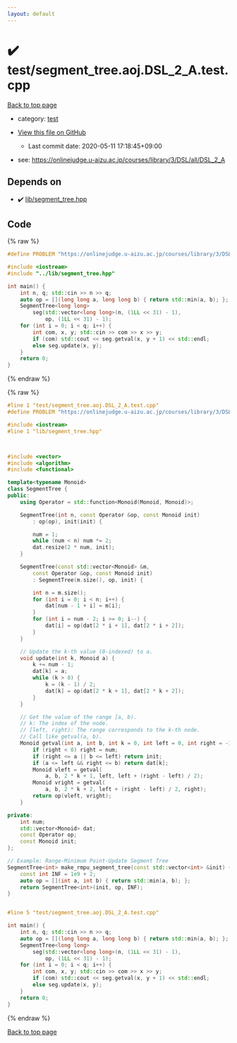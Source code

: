 ```yaml
---
layout: default
---
```


<!-- mathjax config similar to math.stackexchange -->
<script type="text/javascript" async
  src="https://cdnjs.cloudflare.com/ajax/libs/mathjax/2.7.5/MathJax.js?config=TeX-MML-AM_CHTML">
</script>
<script type="text/x-mathjax-config">
  MathJax.Hub.Config({
    TeX: { equationNumbers: { autoNumber: "AMS" }},
    tex2jax: {
      inlineMath: [ ['$','$'] ],
      processEscapes: true
    },
    "HTML-CSS": { matchFontHeight: false },
    displayAlign: "left",
    displayIndent: "2em"
  });
</script>

<script type="text/javascript" src="https://cdnjs.cloudflare.com/ajax/libs/jquery/3.4.1/jquery.min.js"></script>
<script src="https://cdn.jsdelivr.net/npm/jquery-balloon-js@1.1.2/jquery.balloon.min.js" integrity="sha256-ZEYs9VrgAeNuPvs15E39OsyOJaIkXEEt10fzxJ20+2I=" crossorigin="anonymous"></script>
<script type="text/javascript" src="../../assets/js/copy-button.js"></script>
<link rel="stylesheet" href="../../assets/css/copy-button.css" />


# :heavy_check_mark: test/segment_tree.aoj.DSL_2_A.test.cpp

<a href="../../index.html">Back to top page</a>

* category: <a href="../../index.html#098f6bcd4621d373cade4e832627b4f6">test</a>
* <a href="{{ site.github.repository_url }}/blob/master/test/segment_tree.aoj.DSL_2_A.test.cpp">View this file on GitHub</a>
    - Last commit date: 2020-05-11 17:18:45+09:00


* see: <a href="https://onlinejudge.u-aizu.ac.jp/courses/library/3/DSL/all/DSL_2_A">https://onlinejudge.u-aizu.ac.jp/courses/library/3/DSL/all/DSL_2_A</a>


## Depends on

* :heavy_check_mark: <a href="../../library/lib/segment_tree.hpp.html">lib/segment_tree.hpp</a>


## Code

<a id="unbundled"></a>
{% raw %}
```cpp
#define PROBLEM "https://onlinejudge.u-aizu.ac.jp/courses/library/3/DSL/all/DSL_2_A"

#include <iostream>
#include "../lib/segment_tree.hpp"

int main() {
    int n, q; std::cin >> n >> q;
    auto op = [](long long a, long long b) { return std::min(a, b); };
    SegmentTree<long long>
        seg(std::vector<long long>(n, (1LL << 31) - 1),
            op, (1LL << 31) - 1);
    for (int i = 0; i < q; i++) {
        int com, x, y; std::cin >> com >> x >> y;
        if (com) std::cout << seg.getval(x, y + 1) << std::endl;
        else seg.update(x, y);
    }
    return 0;
}

```
{% endraw %}

<a id="bundled"></a>
{% raw %}
```cpp
#line 1 "test/segment_tree.aoj.DSL_2_A.test.cpp"
#define PROBLEM "https://onlinejudge.u-aizu.ac.jp/courses/library/3/DSL/all/DSL_2_A"

#include <iostream>
#line 1 "lib/segment_tree.hpp"



#include <vector>
#include <algorithm>
#include <functional>

template<typename Monoid>
class SegmentTree {
public:
    using Operator = std::function<Monoid(Monoid, Monoid)>;

    SegmentTree(int n, const Operator &op, const Monoid init)
        : op(op), init(init) {

        num = 1;
        while (num < n) num *= 2;
        dat.resize(2 * num, init);
    }

    SegmentTree(const std::vector<Monoid> &m,
        const Operator &op, const Monoid init)
        : SegmentTree(m.size(), op, init) {

        int n = m.size();
        for (int i = 0; i < n; i++) {
            dat[num - 1 + i] = m[i];
        }
        for (int i = num - 2; i >= 0; i--) {
            dat[i] = op(dat[2 * i + 1], dat[2 * i + 2]);
        }
    }

    // Update the k-th value (0-indexed) to a.
    void update(int k, Monoid a) {
        k += num - 1;
        dat[k] = a;
        while (k > 0) {
            k = (k - 1) / 2;
            dat[k] = op(dat[2 * k + 1], dat[2 * k + 2]);
        }
    }

    // Get the value of the range [a, b).
    // k: The index of the node.
    // [left, right): The range corresponds to the k-th node.
    // Call like getval(a, b).
    Monoid getval(int a, int b, int k = 0, int left = 0, int right = -1) {
        if (right < 0) right = num;
        if (right <= a || b <= left) return init;
        if (a <= left && right <= b) return dat[k];
        Monoid vleft = getval(
            a, b, 2 * k + 1, left, left + (right - left) / 2);
        Monoid vright = getval(
            a, b, 2 * k + 2, left + (right - left) / 2, right);
        return op(vleft, vright);
    }

private:
    int num;
    std::vector<Monoid> dat;
    const Operator op;
    const Monoid init;
};

// Example: Range-Minimum Point-Update Segment Tree
SegmentTree<int> make_rmpu_segment_tree(const std::vector<int> &init) {
    const int INF = 1e9 + 2;
    auto op = [](int a, int b) { return std::min(a, b); };
    return SegmentTree<int>(init, op, INF);
}


#line 5 "test/segment_tree.aoj.DSL_2_A.test.cpp"

int main() {
    int n, q; std::cin >> n >> q;
    auto op = [](long long a, long long b) { return std::min(a, b); };
    SegmentTree<long long>
        seg(std::vector<long long>(n, (1LL << 31) - 1),
            op, (1LL << 31) - 1);
    for (int i = 0; i < q; i++) {
        int com, x, y; std::cin >> com >> x >> y;
        if (com) std::cout << seg.getval(x, y + 1) << std::endl;
        else seg.update(x, y);
    }
    return 0;
}

```
{% endraw %}

<a href="../../index.html">Back to top page</a>

